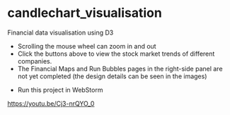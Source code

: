 # candlechart_visualisation
Financial data visualisation using D3

- Scrolling the mouse wheel can zoom in and out
- Click the buttons above to view the stock market trends of different companies.
- The Financial Maps and Run Bubbles pages in the right-side panel are not yet completed (the design details can be seen in the images)
* Run this project in WebStorm

https://youtu.be/Cj3-nrQYO_0
